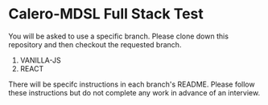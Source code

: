 # Calero-MDSL Full Stack Test

You will be asked to use a specific branch.
Please clone down this repository and then checkout the requested branch.

1. VANILLA-JS
2. REACT

There will be specifc instructions in each branch's README.
Please follow these instructions but do not complete any work in advance of an interview.
